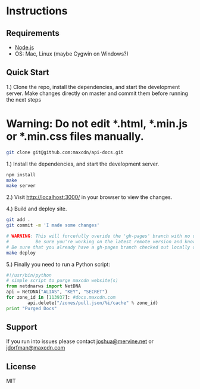 # Instructions

## Requirements

* [Node.js](http://nodejs.org)
* OS: Mac, Linux (maybe Cygwin on Windows?)

## Quick Start

1.) Clone the repo, install the dependencies, and start the development server. Make changes directly on master and commit them before running the next steps
# Warning: Do not edit *.html, *.min.js or *.min.css files manually.

```bash
git clone git@github.com:maxcdn/api-docs.git
```

1.) Install the dependencies, and start the development server.

```bash
npm install
make
make server
```
2.) Visit <http://localhost:3000/> in your browser to view the changes.

4.) Build and deploy site.

```bash
git add .
git commit -m 'I made some changes'

# WARNING: This will forcefully overide the 'gh-pages' branch with no quarter or mercy.
#          Be sure you're working on the latest remote version and know what you're doing.
# Be sure that you already have a gh-pages branch checked out locally or this will FUCK the MAKE system
make deploy
```

5.) Finally you need to run a Python script:
```python
#!/usr/bin/python
# simple script to purge maxcdn website(s)
from netdnarws import NetDNA
api = NetDNA("ALIAS", "KEY", "SECRET")
for zone_id in [113937]: #docs.maxcdn.com
        api.delete("/zones/pull.json/%i/cache" % zone_id)
print "Purged Docs"
```

## Support

If you run into issues please contact <joshua@mervine.net> or <jdorfman@maxcdn.com>

## License

MIT
